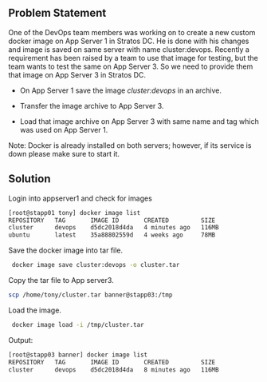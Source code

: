 ## Problem Statement

 One of the DevOps team members was working on to create a new custom docker image on App Server 1 in Stratos DC. He is done with his changes and image is saved on same server with name cluster:devops. Recently a requirement has been raised by a team to use that image for testing, but the team wants to test the same on App Server 3. So we need to provide them that image on App Server 3 in Stratos DC.

- On App Server 1 save the image *cluster:devops* in an archive.

- Transfer the image archive to App Server 3.

- Load that image archive on App Server 3 with same name and tag which was used on App Server 1.

 Note: Docker is already installed on both servers; however, if its service is down please make sure to start it.

## Solution

 Login into appserver1 and check for images

```bash
[root@stapp01 tony] docker image list
REPOSITORY   TAG       IMAGE ID       CREATED         SIZE
cluster      devops    d5dc2018d4da   4 minutes ago   116MB
ubuntu       latest    35a88802559d   4 weeks ago     78MB
```

 Save the docker image into tar file.

```bash
 docker image save cluster:devops -o cluster.tar
 ```

 Copy the tar file to App server3.

 ```bash
 scp /home/tony/cluster.tar banner@stapp03:/tmp
 ```

 Load the image.

 ```bash
  docker image load -i /tmp/cluster.tar 
 ```

 Output:

```bash
[root@stapp03 banner] docker image list
REPOSITORY   TAG       IMAGE ID       CREATED         SIZE
cluster      devops    d5dc2018d4da   8 minutes ago   116MB
```
